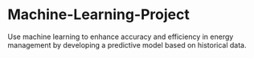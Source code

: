 # Machine-Learning-Project
Use machine learning to enhance accuracy and efficiency in energy management by developing a predictive model based on historical data.

